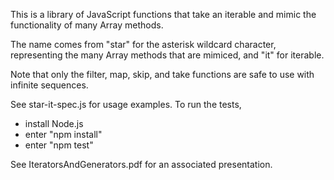 This is a library of JavaScript functions that take an iterable
and mimic the functionality of many Array methods.

The name comes from "star" for the asterisk wildcard character,
representing the many Array methods that are mimiced,
and "it" for iterable.

Note that only the filter, map, skip, and take functions
are safe to use with infinite sequences.

See star-it-spec.js for usage examples.
To run the tests,
* install Node.js
* enter "npm install"
* enter "npm test"

See IteratorsAndGenerators.pdf for an associated presentation.
